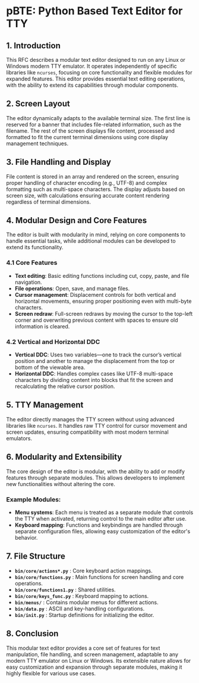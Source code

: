 pBTE: Python Based Text Editor for TTY
======================================

1\. Introduction
----------------

This RFC describes a modular text editor designed to run on any Linux or Windows modern TTY emulator. It operates independently of specific libraries like `ncurses`, focusing on core functionality and flexible modules for expanded features. This editor provides essential text editing operations, with the ability to extend its capabilities through modular components.

2\. Screen Layout
-----------------

The editor dynamically adapts to the available terminal size. The first line is reserved for a banner that includes file-related information, such as the filename. The rest of the screen displays file content, processed and formatted to fit the current terminal dimensions using core display management techniques.

3\. File Handling and Display
-----------------------------

File content is stored in an array and rendered on the screen, ensuring proper handling of character encoding (e.g., UTF-8) and complex formatting such as multi-space characters. The display adjusts based on screen size, with calculations ensuring accurate content rendering regardless of terminal dimensions.

4\. Modular Design and Core Features
------------------------------------

The editor is built with modularity in mind, relying on core components to handle essential tasks, while additional modules can be developed to extend its functionality.

### 4.1 Core Features

*   **Text editing**: Basic editing functions including cut, copy, paste, and file navigation.
*   **File operations**: Open, save, and manage files.
*   **Cursor management**: Displacement controls for both vertical and horizontal movements, ensuring proper positioning even with multi-byte characters.
*   **Screen redraw**: Full-screen redraws by moving the cursor to the top-left corner and overwriting previous content with spaces to ensure old information is cleared.

### 4.2 Vertical and Horizontal DDC

*   **Vertical DDC**: Uses two variables—one to track the cursor’s vertical position and another to manage the displacement from the top or bottom of the viewable area.
*   **Horizontal DDC**: Handles complex cases like UTF-8 multi-space characters by dividing content into blocks that fit the screen and recalculating the relative cursor position.

5\. TTY Management
------------------

The editor directly manages the TTY screen without using advanced libraries like `ncurses`. It handles raw TTY control for cursor movement and screen updates, ensuring compatibility with most modern terminal emulators.

6\. Modularity and Extensibility
--------------------------------

The core design of the editor is modular, with the ability to add or modify features through separate modules. This allows developers to implement new functionalities without altering the core.

### Example Modules:

*   **Menu systems**: Each menu is treated as a separate module that controls the TTY when activated, returning control to the main editor after use.
*   **Keyboard mapping**: Functions and keybindings are handled through separate configuration files, allowing easy customization of the editor's behavior.

7\. File Structure
------------------

*   **`bin/core/actions*.py`** : Core keyboard action mappings.
*   **`bin/core/functions.py`** : Main functions for screen handling and core operations.
*   **`bin/core/functions1.py`** : Shared utilities.
*   **`bin/core/keys_func.py`** : Keyboard mapping to actions.
*   **`bin/menus/`** : Contains modular menus for different actions.
*   **`bin/data.py`** : ASCII and key-handling configurations.
*   **`bin/init.py`** : Startup definitions for initializing the editor.

8\. Conclusion
--------------

This modular text editor provides a core set of features for text manipulation, file handling, and screen management, adaptable to any modern TTY emulator on Linux or Windows. Its extensible nature allows for easy customization and expansion through separate modules, making it highly flexible for various use cases.